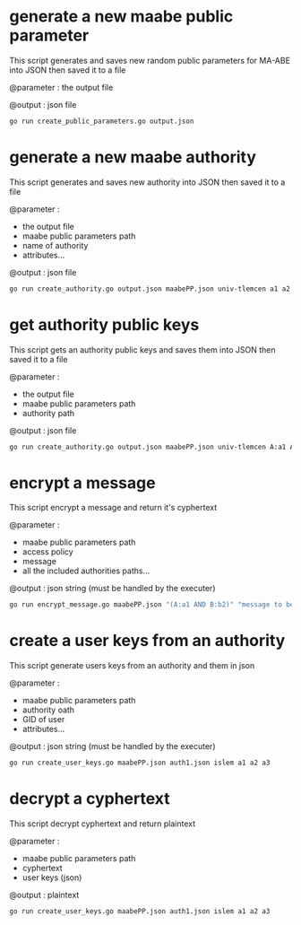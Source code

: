 # generate a new maabe public parameter

This script generates and saves new random public parameters for MA-ABE into JSON then saved it to a file

@parameter : the output file

@output : json file

```bash
go run create_public_parameters.go output.json
```

# generate a new maabe authority

This script generates and saves new authority into JSON then saved it to a file

@parameter :

- the output file
- maabe public parameters path
- name of authority
- attributes...

@output : json file

```bash
go run create_authority.go output.json maabePP.json univ-tlemcen a1 a2 a3 a4
```

# get authority public keys

This script gets an authority public keys and saves them into JSON then saved it to a file

@parameter :

- the output file
- maabe public parameters path
- authority path

@output : json file

```bash
go run create_authority.go output.json maabePP.json univ-tlemcen A:a1 A:a2 A:a3 A:a4
```

# encrypt a message

This script encrypt a message and return it's cyphertext

@parameter :

- maabe public parameters path
- access policy
- message
- all the included authorities paths...

@output : json string (must be handled by the executer)

```bash
go run encrypt_message.go maabePP.json "(A:a1 AND B:b2)" "message to be encrypted" path/auth1 path/auth2 path/auth3 path/auth4
```

# create a user keys from an authority

This script generate users keys from an authority and them in json

@parameter :

- maabe public parameters path
- authority oath
- GID of user
- attributes...

@output : json string (must be handled by the executer)

```bash
go run create_user_keys.go maabePP.json auth1.json islem a1 a2 a3
```

# decrypt a cyphertext

This script decrypt cyphertext and return plaintext

@parameter :

- maabe public parameters path
- cyphertext
- user keys (json)

@output : plaintext

```bash
go run create_user_keys.go maabePP.json auth1.json islem a1 a2 a3
```